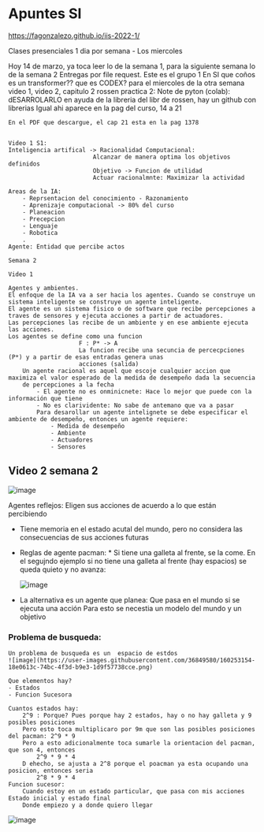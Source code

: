 # Apuntes SI

https://fagonzalezo.github.io/iis-2022-1/

Clases presenciales 1 dia por semana - Los miercoles

Hoy 14 de marzo, ya toca leer lo de la semana 1, para la siguiente semana lo de la semana 2
Entregas por file request. Este es el grupo 1
En SI que coños es un transformer??
que es CODEX?
para el miercoles de la otra semana video 1, video 2, capitulo 2 rossen
	practica 2: Note de pyton (colab): dESARROLARLO en ayuda de la libreria del libr de rossen, hay un github con librerias
	Igual ahi aparece en la pag del curso, 14 a 21
	
	En el PDF que descargue, el cap 21 esta en la pag 1378
	
	
	Video 1 S1:
	Inteligencia artifical -> Racionalidad Computacional:
							Alcanzar de manera optima los objetivos definidos
							Objetivo -> Funcion de utilidad
							Actuar racionalmnte: Maximizar la actividad
	
	Areas de la IA:
		- Reprsentacion del conocimiento - Razonamiento
		- Aprenizaje computacional -> 80% del curso
		- Planeacion
		- Precepcion
		- Lenguaje
		- Robotica
		. 
	Agente: Entidad que percibe actos
		
	Semana 2
	
	Video 1
	
	Agentes y ambientes.
	El enfoque de la IA va a ser hacia los agentes. Cuando se construye un sistema inteligente se construye un agente inteligente.
	El agente es un sistema fisico o de software que recibe percepciones a traves de sensores y ejecuta acciones a partir de actuadores.
	Las percepciones las recibe de un ambiente y en ese ambiente ejecuta las acciones. 
	Los agentes se define como una funcion
						F : P* -> A
						La funcion recibe una secuncia de percecpciones (P*) y a partir de esas entradas genera unas 
						acciones (salida)
		Un agente racional es aquel que escoje cualquier accion que maximiza el valor esperado de la medida de desempeño dada la secuencia 
		de percepciones a la fecha
			- El agente no es onminicnete: Hace lo mejor que puede con la información que tiene
			- No es clarividente: No sabe de antemano que va a pasar
			Para desarollar un agente intelignete se debe especificar el ambiente de desempeño, entonces un agente requiere:
				- Medida de desempeño
				- Ambiente
				- Actuadores
				- Sensores

## Video 2 semana 2

![image](https://user-images.githubusercontent.com/36849580/160250293-61328ddf-9ece-4788-87d6-305b675f3a70.png)


Agentes reflejos: Eligen sus acciones de acuerdo a lo que están percibiendo

- Tiene memoria en el estado acutal del mundo, pero no considera las consecuencias de sus acciones futuras
- Reglas de agente pacman: * Si tiene una galleta al frente, se la come. En el segujndo ejemplo si no tiene una galleta al frente (hay espacios) se queda quieto y no avanza:
	
	![image](https://user-images.githubusercontent.com/36849580/160250758-3cce91bd-9f5e-4372-acf2-e39e88c5df39.png)

- La alternativa es un agente que planea: Que pasa en el mundo si se ejecuta una acción
	Para esto se necestia un modelo del mundo y un objetivo
	
### Problema de busqueda: 
	Un problema de busqueda es un  espacio de estdos
	![image](https://user-images.githubusercontent.com/36849580/160253154-18e0613c-74bc-4f3d-b9e3-1d9f57738cce.png)
	
	Que elementos hay?
	- Estados
	- Funcion Sucesora
	
	Cuantos estados hay:
		2^9 : Porque? Pues porque hay 2 estados, hay o no hay galleta y 9 posibles posiciones
		Pero esto toca multiplicaro por 9m que son las posibles posiciones del pacman: 2^9 * 9
		Pero a esto adicionalmente toca sumarle la orientacion del pacman, que son 4, entonces
			2^9 * 9 * 4
		D ehecho, se ajusta a 2^8 porque el poacman ya esta ocupando una posicion, entonces seria
			2^8 * 9 * 4
	Funcion sucesor:
		Cuando estoy en un estado particular, que pasa con mis acciones
	Estado inicial y estado final
		Donde empiezo y a donde quiero llegar
	
![image](https://user-images.githubusercontent.com/36849580/160253538-953a1fcb-59d4-46c5-b7e4-d0486a3c07ba.png)

		
